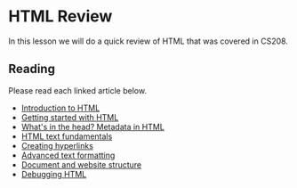 # HTML Review

In this lesson we will do a quick review of HTML that was covered in CS208.

## Reading

Please read each linked article below.

- [Introduction to HTML](https://developer.mozilla.org/en-US/docs/Learn/HTML/Introduction_to_HTML)
- [Getting started with HTML](https://developer.mozilla.org/en-US/docs/Learn/HTML/Introduction_to_HTML/Getting_started)
- [What's in the head? Metadata in HTML](https://developer.mozilla.org/en-US/docs/Learn/HTML/Introduction_to_HTML/The_head_metadata_in_HTML)
- [HTML text
  fundamentals](https://developer.mozilla.org/en-US/docs/Learn/HTML/Introduction_to_HTML/HTML_text_fundamentals)
- [Creating
  hyperlinks](https://developer.mozilla.org/en-US/docs/Learn/HTML/Introduction_to_HTML/Creating_hyperlinks)
- [Advanced text
  formatting](https://developer.mozilla.org/en-US/docs/Learn/HTML/Introduction_to_HTML/Advanced_text_formatting)
- [Document and website
  structure](https://developer.mozilla.org/en-US/docs/Learn/HTML/Introduction_to_HTML/Document_and_website_structure)
- [Debugging HTML](https://developer.mozilla.org/en-US/docs/Learn/HTML/Introduction_to_HTML/Debugging_HTML)
